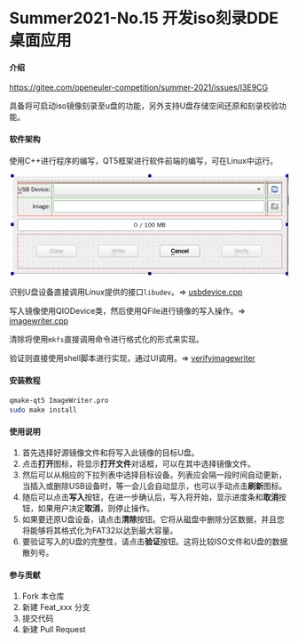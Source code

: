 # Summer2021-No.15 开发iso刻录DDE桌面应用

#### 介绍
https://gitee.com/openeuler-competition/summer-2021/issues/I3E9CG

具备将可启动iso镜像刻录至u盘的功能，另外支持U盘存储空间还原和刻录校验功能。

#### 软件架构
使用C++进行程序的编写，QT5框架进行软件前端的编写，可在Linux中运行。

![UI](screenshot/ui.png)

识别U盘设备直接调用Linux提供的接口`libudev`。=> [usbdevice.cpp](usbdevice.cpp)

写入镜像使用QIODevice类，然后使用QFile进行镜像的写入操作。=> [imagewriter.cpp](imagewriter.cpp)

清除将使用`mkfs`直接调用命令进行格式化的形式来实现。

验证则直接使用shell脚本进行实现，通过UI调用。=> [verifyimagewriter](verifyimagewriter)

#### 安装教程

```bash
qmake-qt5 ImageWriter.pro
sudo make install
```

#### 使用说明

1. 首先选择好源镜像文件和将写入此镜像的目标U盘。
2. 点击**打开**图标，将显示**打开文件**对话框，可以在其中选择镜像文件。
3. 然后可以从相应的下拉列表中选择目标设备。列表应会隔一段时间自动更新，当插入或删除USB设备时，等一会儿会自动显示，也可以手动点击**刷新**图标。
4. 随后可以点击**写入**按钮，在进一步确认后，写入将开始，显示进度条和**取消**按钮，如果用户决定**取消**，则停止操作。
5. 如果要还原U盘设备，请点击**清除**按钮。它将从磁盘中删除分区数据，并且您将能够将其格式化为FAT32以达到最大容量。
6. 要验证写入的U盘的完整性，请点击**验证**按钮。这将比较ISO文件和U盘的数据散列号。

#### 参与贡献

1.  Fork 本仓库
2.  新建 Feat_xxx 分支
3.  提交代码
4.  新建 Pull Request
